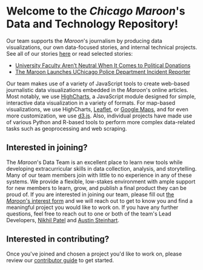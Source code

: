 # Welcome to the *Chicago Maroon*'s Data and Technology Repository!

Our team supports the *Maroon*'s journalism by producing data visualizations, our own data-focused stories, and internal 
technical projects. See all of our stories [here](https://chicagomaroon.com/category/data/) or read selected stories:
- [University Faculty Aren’t Neutral When It Comes to Political Donations](https://chicagomaroon.com/41302/grey-city/university-faculty-arent-neutral-when-it-comes-to-political-donations/)
- [The Maroon Launches UChicago Police Department Incident Reporter](https://chicagomaroon.com/41255/grey-city/the-maroon-launches-uchicago-police-department-incident-reporter/)

Our team makes use of a variety of JavaScript tools to create web-based journalistic data visualizations embedded in the
*Maroon*'s online articles. Most notably, we use [HighCharts](https://www.highcharts.com/), a JavaScript module designed
for simple, interactive data visualization in a variety of formats. For map-based visualizations, we use HighCharts, 
[Leaflet](https://leafletjs.com/), or [Google Maps](https://developers.google.com/maps/documentation/javascript), and
for even more customization, we use [d3.js](https://d3js.org/). Also, individual projects have made use of various 
Python and R-based tools to perform more complex data-related tasks such as geoprocessing and web scraping. 

## Interested in joining?

The *Maroon*'s Data Team is an excellent place to learn new tools while developing extracurricular skills in data 
collection, analysis, and storytelling. Many of our team members join with little to no experience in any of these 
systems. We provide a flexible, low-stakes environment with ample support for new members to learn, grow, and publish a 
final product they can be proud of. If you are interested in joining our team, please fill out 
[the *Maroon*'s interest form](https://chicagomaroon.com/apply/) and we will reach out to get to know you and find a 
meaningful project you would like to work on. If you have any further questions, feel free to reach out to one or both 
of the team's Lead Developers, [Nikhil Patel](nvp15@uchicago.edu) and [Austin Steinhart](asteinhart@uchicago.edu).

## Interested in contributing?

Once you've joined and chosen a project you'd like to work on, please review our [contributor guide](notes.md) to get 
started.